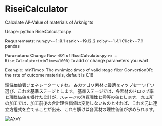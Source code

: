 # RiseiCalculator
Calculate AP-Value of materials of Arknights

Usage:
python RiseiCalculator.py

Requarements:
numpy>=1.18.1
sanic>=19.12.2
scipy>=1.4.1
Click>=7.0
pandas

Parameters:
Change Row-491 of RiseiCalculator.py
`rc = RiseiCalculator(minTimes=1000)`
to add or change parameters you want.

Example:
minTimes: The minimize times of valid stage filter
ConvertionDR: the rate of outcome materials, default is 0.18

理性価値表ジェネレーターですわ。
各カテゴリ素材で最適なマップを一つずつ選び、これを基準ステージとします。
基準ステージでは、各素材のドロップ率と理性価値を掛けた合計が、ステージの消費理性と同等の値とします。
加工所の加工では、加工前後の合計理性価値は変動しないものとすれば、これを元に連立方程式を立てることが出来、これを解けば各素材の理性価値が求められます。

<img src="https://latex.codecogs.com/gif.image?\dpi{100}&space;AX=Y&space;" title="AX=Y " />

